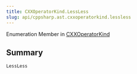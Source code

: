 ```yaml
---
title: CXXOperatorKind.LessLess
slug: api/cppsharp.ast.cxxoperatorkind.lessless
---
```

Enumeration Member in [CXXOperatorKind](/api/cppsharp/ast/cxxoperatorkind)

## Summary



```csharp
LessLess
```

